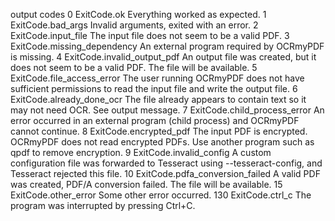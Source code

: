 output codes
0	ExitCode.ok	Everything worked as expected.
1	ExitCode.bad_args	Invalid arguments, exited with an error.
2	ExitCode.input_file	The input file does not seem to be a valid PDF.
3	ExitCode.missing_dependency	An external program required by OCRmyPDF is missing.
4	ExitCode.invalid_output_pdf	An output file was created, but it does not seem to be a valid PDF. The file will be available.
5	ExitCode.file_access_error	The user running OCRmyPDF does not have sufficient permissions to read the input file and write the output file.
6	ExitCode.already_done_ocr	The file already appears to contain text so it may not need OCR. See output message.
7	ExitCode.child_process_error	An error occurred in an external program (child process) and OCRmyPDF cannot continue.
8	ExitCode.encrypted_pdf	The input PDF is encrypted. OCRmyPDF does not read encrypted PDFs. Use another program such as qpdf to remove encryption.
9	ExitCode.invalid_config	A custom configuration file was forwarded to Tesseract using --tesseract-config, and Tesseract rejected this file.
10	ExitCode.pdfa_conversion_failed	A valid PDF was created, PDF/A conversion failed. The file will be available.
15	ExitCode.other_error	Some other error occurred.
130	ExitCode.ctrl_c	The program was interrupted by pressing Ctrl+C.

